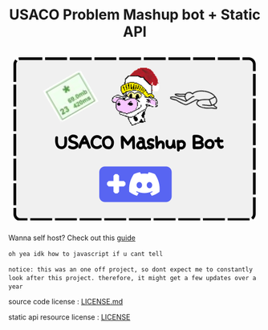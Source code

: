 <h1 align="center"> <strong>USACO Problem Mashup bot + Static API</strong><br><br><a href="https://discord.com/api/oauth2/authorize?client_id=1023728180714016799&permissions=3843929668855&scope=bot"><img src="repo/img/bitmap.png" alt="Repository Banner" width="484"/></a></h1>


Wanna self host? Check out this [guide](./SELF_HOSTING.md)

```oh yea idk how to javascript if u cant tell```

```notice: this was an one off project, so dont expect me to constantly look after this project. therefore, it might get a few updates over a year```


source code license : [LICENSE.md](./LICENSE.md)

static api resource license : [LICENSE](./LICENSE) 
